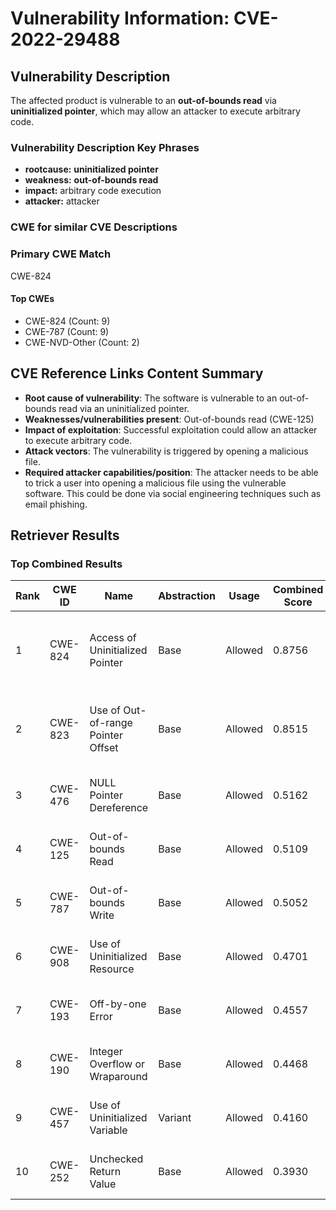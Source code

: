 # Vulnerability Information: CVE-2022-29488

## Vulnerability Description
The affected product is vulnerable to an **out-of-bounds read** via **uninitialized pointer**, which may allow an attacker to execute arbitrary code.

### Vulnerability Description Key Phrases
- **rootcause:** **uninitialized pointer**
- **weakness:** **out-of-bounds read**
- **impact:** arbitrary code execution
- **attacker:** attacker

### CWE for similar CVE Descriptions
### Primary CWE Match
CWE-824

#### Top CWEs
- CWE-824 (Count: 9)
- CWE-787 (Count: 9)
- CWE-NVD-Other (Count: 2)

## CVE Reference Links Content Summary
- **Root cause of vulnerability**: The software is vulnerable to an out-of-bounds read via an uninitialized pointer.
- **Weaknesses/vulnerabilities present**: Out-of-bounds read (CWE-125)
- **Impact of exploitation**: Successful exploitation could allow an attacker to execute arbitrary code.
- **Attack vectors**: The vulnerability is triggered by opening a malicious file.
- **Required attacker capabilities/position**: The attacker needs to be able to trick a user into opening a malicious file using the vulnerable software. This could be done via social engineering techniques such as email phishing.

## Retriever Results

### Top Combined Results

| Rank | CWE ID | Name | Abstraction | Usage | Combined Score | Retrievers | Individual Scores |
|------|--------|------|-------------|-------|---------------|------------|-------------------|
| 1 | CWE-824 | Access of Uninitialized Pointer | Base | Allowed | 0.8756 | dense, sparse, graph | dense: 0.675, sparse: 0.315, graph: 1.000 |
| 2 | CWE-823 | Use of Out-of-range Pointer Offset | Base | Allowed | 0.8515 | dense, sparse, graph | dense: 0.687, sparse: 0.263, graph: 1.000 |
| 3 | CWE-476 | NULL Pointer Dereference | Base | Allowed | 0.5162 | sparse, graph | sparse: 0.277, graph: 1.000 |
| 4 | CWE-125 | Out-of-bounds Read | Base | Allowed | 0.5109 | sparse, graph | sparse: 0.268, graph: 1.000 |
| 5 | CWE-787 | Out-of-bounds Write | Base | Allowed | 0.5052 | sparse, graph | sparse: 0.258, graph: 1.000 |
| 6 | CWE-908 | Use of Uninitialized Resource | Base | Allowed | 0.4701 | dense, sparse | dense: 0.627, sparse: 0.273 |
| 7 | CWE-193 | Off-by-one Error | Base | Allowed | 0.4557 | dense, sparse | dense: 0.608, sparse: 0.264 |
| 8 | CWE-190 | Integer Overflow or Wraparound | Base | Allowed | 0.4468 | dense, sparse | dense: 0.612, sparse: 0.246 |
| 9 | CWE-457 | Use of Uninitialized Variable | Variant | Allowed | 0.4160 | dense, sparse | dense: 0.614, sparse: 0.251 |
| 10 | CWE-252 | Unchecked Return Value | Base | Allowed | 0.3930 | dense, sparse | dense: 0.614, sparse: 0.150 |

